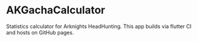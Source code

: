 # AKGachaCalculator
Statistics calculator for Arknights HeadHunting.
This app builds via flutter CI and hosts on GitHub pages.
